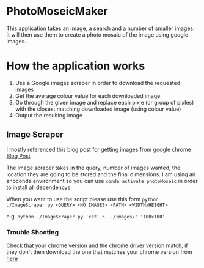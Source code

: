 # PhotoMoseicMaker
This application takes an image, a search and a number of smaller images. It will then use them to create a photo mosaic of the image using google images.

# How the application works

1. Use a Google images scraper in order to download the requested images
2. Get the average colour value for each downloaded image
3. Go through the given image and replace each pixle (or group of pixles) with the closest matching downloaded image (using colour value)
4. Output the resulting image


## Image Scraper

I mostly referenced this blog post for getting images from google chrome [Blog Post](https://towardsdatascience.com/image-scraping-with-python-a96feda8af2d)

The image scraper takes in the query, number of images wanted, the location they are going to be stored and the final dimensions.
I am using an anoconda environment so you can use
`conda activate photoMoseic` 
in order to install all dependencys

When you want to use the script please use this form
`python ./ImageScraper.py <QUERY> <NO IMAGES> <PATH> <WIDTHxHEIGHT>`

e.g.
`python ./ImageScraper.py 'cat' 5 './images/' '100x100'`

### Trouble Shooting

Check that your chrome version and the chrome driver version match, if they don't then download the one that matches your chrome version from [here](https://chromedriver.chromium.org/downloads)




